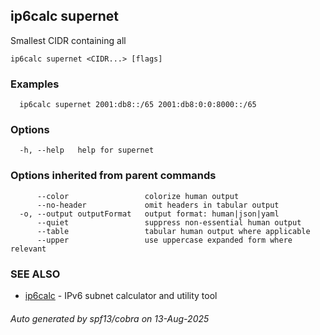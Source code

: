 ## ip6calc supernet

Smallest CIDR containing all

```
ip6calc supernet <CIDR...> [flags]
```

### Examples

```
  ip6calc supernet 2001:db8::/65 2001:db8:0:0:8000::/65
```

### Options

```
  -h, --help   help for supernet
```

### Options inherited from parent commands

```
      --color                 colorize human output
      --no-header             omit headers in tabular output
  -o, --output outputFormat   output format: human|json|yaml
      --quiet                 suppress non-essential human output
      --table                 tabular human output where applicable
      --upper                 use uppercase expanded form where relevant
```

### SEE ALSO

* [ip6calc](ip6calc.md)	 - IPv6 subnet calculator and utility tool

###### Auto generated by spf13/cobra on 13-Aug-2025
